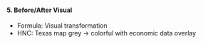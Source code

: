 #### **5. Before/After Visual**

- Formula: Visual transformation
- HNC: Texas map grey → colorful with economic data overlay
